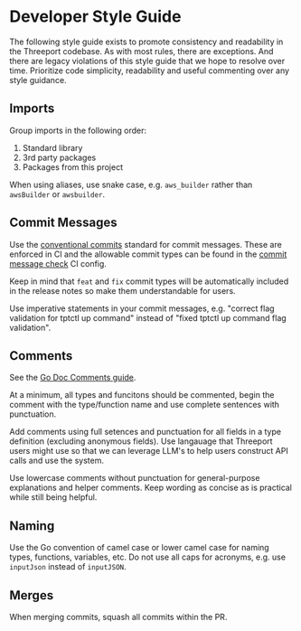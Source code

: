 # Developer Style Guide

The following style guide exists to promote consistency and readability in the
Threeport codebase.  As with most rules, there are exceptions.  And there are
legacy violations of this style guide that we hope to resolve over time.  Prioritize
code simplicity, readability and useful commenting over any style guidance.

## Imports

Group imports in the following order:

1. Standard library
1. 3rd party packages
1. Packages from this project

When using aliases, use snake case, e.g. `aws_builder` rather than `awsBuilder`
or `awsbuilder`.

## Commit Messages

Use the [conventional commits](https://www.conventionalcommits.org/en/v1.0.0/)
standard for commit messages.  These are enforced in CI and the allowable
commit types can be found in the [commit message
check](.github/workflows/commit-messages.yml) CI config.

Keep in mind that `feat` and `fix` commit types will be automatically included
in the release notes so make them understandable for users.

Use imperative statements in your commit messages, e.g. "correct flag validation
for tptctl up command" instead of "fixed tptctl up command flag validation".

## Comments

See the [Go Doc Comments guide](https://tip.golang.org/doc/comment).

At a minimum, all types and funcitons should be commented, begin the
comment with the type/function name and use complete sentences with
punctuation.

Add comments using full setences and punctuation for all fields in a type
definition (excluding anonymous fields).  Use langauage that Threeport users
might use so that we can leverage LLM's to help users construct API calls and
use the system.

Use lowercase comments without punctuation for general-purpose explanations and
helper comments.  Keep wording as concise as is practical while still being
helpful.

## Naming

Use the Go convention of camel case or lower camel case for naming types,
functions, variables, etc.  Do not use all caps for acronyms, e.g. use
`inputJson` instead of `inputJSON`.

## Merges

When merging commits, squash all commits within the PR.

